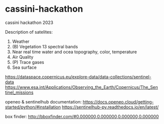 # cassini-hackathon
cassini hackathon 2023

Description of satelites:
1. Weather
2. (B) Vegetation 13 spectral bands
3. Near real time water and ocea topography, color, temperature
4. Air Quality
5. (P) Trace gases
6. Sea surface
   
https://dataspace.copernicus.eu/explore-data/data-collections/sentinel-data
https://www.esa.int/Applications/Observing_the_Earth/Copernicus/The_Sentinel_missions

openeo & sentinelhub documentation:
https://docs.openeo.cloud/getting-started/python/#installation
https://sentinelhub-py.readthedocs.io/en/latest/

box finder:
http://bboxfinder.com/#0.000000,0.000000,0.000000,0.000000
